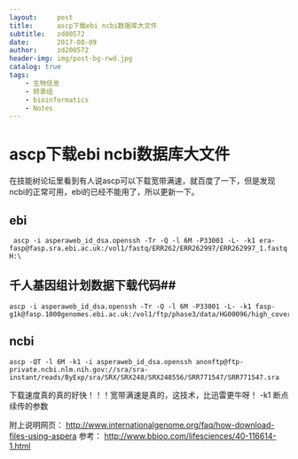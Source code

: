 ```yaml
---
layout:     post
title:      ascp下载ebi ncbi数据库大文件
subtitle:   zd00572
date:       2017-08-09
author:     zd200572
header-img: img/post-bg-rwd.jpg
catalog: true
tags:
    - 生物信息
    - 转录组
    - bioinformatics
    - Notes
---
```

# ascp下载ebi ncbi数据库大文件
在技能树论坛里看到有人说ascp可以下载宽带满速，就百度了一下，但是发现ncbi的正常可用，ebi的已经不能用了，所以更新一下。
## ebi ##

     ascp -i asperaweb_id_dsa.openssh -Tr -Q -l 6M -P33001 -L- -k1 era-fasp@fasp.sra.ebi.ac.uk:/vol1/fastq/ERR262/ERR262997/ERR262997_1.fastq.gz H:\
## 千人基因组计划数据下载代码##
    ascp -i asperaweb_id_dsa.openssh -Tr -Q -l 6M -P33001 -L- -k1 fasp-g1k@fasp.1000genomes.ebi.ac.uk:/vol1/ftp/phase3/data/HG00096/high_coverage_alignment/HG00096.wgs.ILLUMINA.bwa.GBR.high_cov_pcr_free.20140203.bam

## ncbi ##

    ascp -QT -l 6M -k1 -i asperaweb_id_dsa.openssh anonftp@ftp-private.ncbi.nlm.nih.gov://sra/sra-instant/reads/ByExp/sra/SRX/SRX248/SRX248556/SRR771547/SRR771547.sra

下载速度真的真的好快！！！宽带满速是真的，这技术，比迅雷更牛呀！
-k1 断点续传的参数

附上说明网页：
http://www.internationalgenome.org/faq/how-download-files-using-aspera
参考：
http://www.bbioo.com/lifesciences/40-116614-1.html
